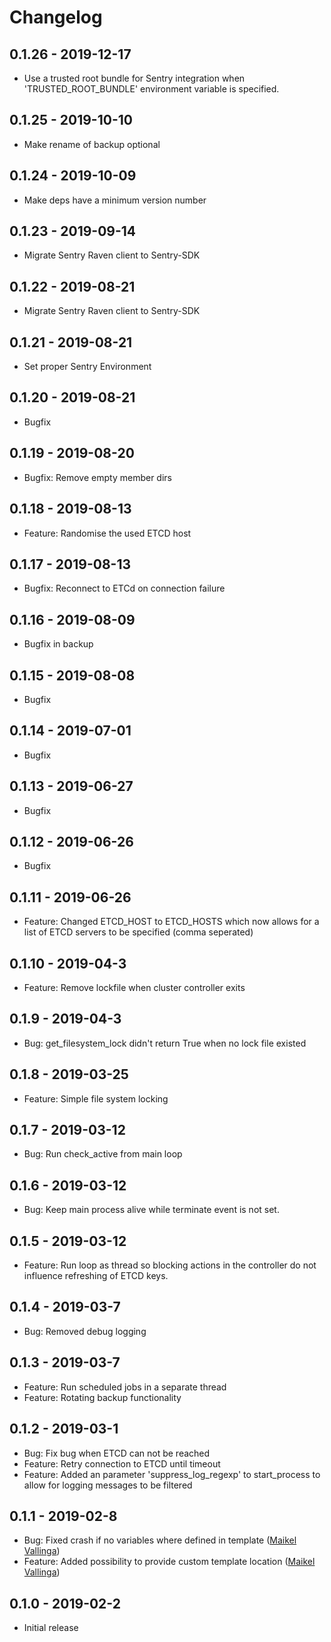 # Changelog

## 0.1.26 - 2019-12-17

* Use a trusted root bundle for Sentry integration when 'TRUSTED_ROOT_BUNDLE' environment variable is specified.

## 0.1.25 - 2019-10-10

* Make rename of backup optional

## 0.1.24 - 2019-10-09

* Make deps have a minimum version number

## 0.1.23 - 2019-09-14

* Migrate Sentry Raven client to Sentry-SDK

## 0.1.22 - 2019-08-21

* Migrate Sentry Raven client to Sentry-SDK

## 0.1.21 - 2019-08-21

* Set proper Sentry Environment

## 0.1.20 - 2019-08-21

* Bugfix

## 0.1.19 - 2019-08-20

* Bugfix: Remove empty member dirs

## 0.1.18 - 2019-08-13

* Feature: Randomise the used ETCD host

## 0.1.17 - 2019-08-13

* Bugfix: Reconnect to ETCd on connection failure

## 0.1.16 - 2019-08-09

* Bugfix in backup

## 0.1.15 - 2019-08-08

* Bugfix

## 0.1.14 - 2019-07-01

* Bugfix

## 0.1.13 - 2019-06-27

* Bugfix

## 0.1.12 - 2019-06-26

* Bugfix

## 0.1.11 - 2019-06-26

* Feature: Changed ETCD_HOST to ETCD_HOSTS which now allows for a list of ETCD servers to be specified (comma seperated)

## 0.1.10 - 2019-04-3

* Feature: Remove lockfile when cluster controller exits

## 0.1.9 - 2019-04-3

* Bug: get_filesystem_lock didn't return True when no lock file existed 

## 0.1.8 - 2019-03-25

* Feature: Simple file system locking

## 0.1.7 - 2019-03-12

* Bug: Run check_active from main loop

## 0.1.6 - 2019-03-12

* Bug: Keep main process alive while terminate event is not set.

## 0.1.5 - 2019-03-12

* Feature: Run loop as thread so blocking actions in the controller do not influence refreshing of ETCD keys.

## 0.1.4 - 2019-03-7

* Bug: Removed debug logging

## 0.1.3 - 2019-03-7

* Feature: Run scheduled jobs in a separate thread
* Feature: Rotating backup functionality

## 0.1.2 - 2019-03-1

* Bug: Fix bug when ETCD can not be reached
* Feature: Retry connection to ETCD until timeout
* Feature: Added an parameter 'suppress_log_regexp' to start_process to allow for logging messages to be filtered

## 0.1.1 - 2019-02-8

* Bug: Fixed crash if no variables where defined in template ([Maikel Vallinga])
* Feature: Added possibility to provide custom template location ([Maikel Vallinga])

## 0.1.0 - 2019-02-2

* Initial release



[Maikel Vallinga]: https://github.com/maikelvallinga
